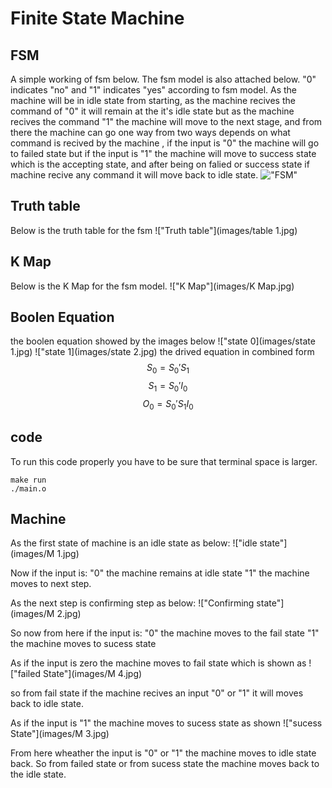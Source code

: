 # Finite State Machine
## FSM
A simple working of fsm below.
The fsm model is also attached below.
"0" indicates "no" and "1" indicates "yes" according to fsm model.
As the machine will be in idle state from starting, as the machine recives the command of "0" it will remain at the it's idle state but as the machine recives the command "1" the machine will move to the next stage, and from there the machine can go one way from two ways depends on what command is recived by the machine , if the input is "0" the machine will go to failed state but if the input is "1" the machine will move to success state which is the accepting state, and after being on falied or success state if machine recive any command it will move back to idle state.
!["FSM"](images/fsm.jpg)
## Truth table
Below is the truth table for the fsm
!["Truth table"](images/table 1.jpg)
## K Map
Below is the K Map for the fsm model.
!["K Map"](images/K Map.jpg)
## Boolen Equation
the boolen equation showed by the images below
!["state 0](images/state 1.jpg)
!["state 1](images/state 2.jpg)
the drived equation in combined form 
$$S_0 = S_0'S_1$$
$$S_1 = S_0'I_0$$
$$O_0 = S_0'S_1I_0$$
## code 
To run this code properly you have to be sure that terminal space is larger.
```
make run
./main.o
```
## Machine 
As the first state of machine is an idle state as below:
!["idle state"](images/M 1.jpg)

Now if the input is:
"0" the machine remains at idle state
"1" the machine moves to next step.

As the next step is confirming step as below:
!["Confirming state"](images/M 2.jpg)

So now from here if the input is:
"0" the machine moves to the fail state
"1" the machine moves to sucess state

As if the input is zero the machine moves to fail state which is shown as
!["failed State"](images/M 4.jpg)

so from fail state if the machine recives an input "0" or "1" it will moves back to idle state.

As if the input is "1" the machine moves to sucess state as shown
!["sucess State"](images/M 3.jpg)

From here wheather the input is "0" or "1" the machine moves to idle state back.
So from failed state or from sucess state the machine moves back to the idle state.
